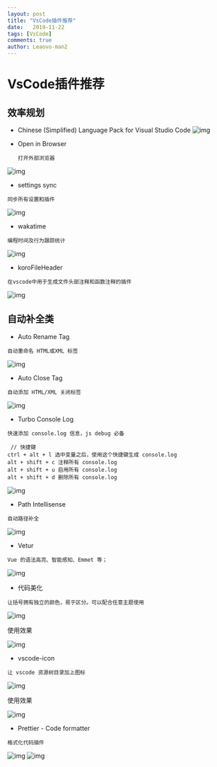 ```yaml
---
layout: post
title: "VsCode插件推荐" 
date:   2019-11-22
tags: [VsCode]
comments: true
author: Leaovo-man2
---
```


# VsCode插件推荐

## 效率规划

- Chinese (Simplified) Language Pack for Visual Studio Code
![img](https://img-blog.csdnimg.cn/20210619121342175.png?x-oss-process=image/watermark,type_ZmFuZ3poZW5naGVpdGk,shadow_10,text_aHR0cHM6Ly9ibG9nLmNzZG4ubmV0L0VzcXVpcmVZ,size_16,color_FFFFFF,t_70)

- Open in Browser
  
  `打开外部浏览器`

![img](https://img-blog.csdnimg.cn/20210619115109554.png)

- settings sync
  
`同步所有设置和插件`

![img](https://img-blog.csdnimg.cn/20210619121102251.png?x-oss-process=image/watermark,type_ZmFuZ3poZW5naGVpdGk,shadow_10,text_aHR0cHM6Ly9ibG9nLmNzZG4ubmV0L0VzcXVpcmVZ,size_16,color_FFFFFF,t_70)
- wakatime

`编程时间及行为跟踪统计`

![img](https://img-blog.csdnimg.cn/20210619121033548.png?x-oss-process=image/watermark,type_ZmFuZ3poZW5naGVpdGk,shadow_10,text_aHR0cHM6Ly9ibG9nLmNzZG4ubmV0L0VzcXVpcmVZ,size_16,color_FFFFFF,t_70)

- koroFileHeader

`在vscode中用于生成文件头部注释和函数注释的插件`

![img](https://img-blog.csdnimg.cn/5baf43947d714d98b8fe00a732a5b710.png)

## 自动补全类

- Auto Rename Tag

`自动重命名 HTML或XML 标签`

![img](https://img-blog.csdnimg.cn/20210619115948240.png?x-oss-process=image/watermark,type_ZmFuZ3poZW5naGVpdGk,shadow_10,text_aHR0cHM6Ly9ibG9nLmNzZG4ubmV0L0VzcXVpcmVZ,size_16,color_FFFFFF,t_70)

- Auto Close Tag

`自动添加 HTML/XML 关闭标签`

![img](https://img-blog.csdnimg.cn/20210619120015186.png?x-oss-process=image/watermark,type_ZmFuZ3poZW5naGVpdGk,shadow_10,text_aHR0cHM6Ly9ibG9nLmNzZG4ubmV0L0VzcXVpcmVZ,size_16,color_FFFFFF,t_70)

- Turbo Console Log

`快速添加 console.log 信息，js debug 必备`

```
 // 快捷键
ctrl + alt + l 选中变量之后，使用这个快捷键生成 console.log
alt + shift + c 注释所有 console.log
alt + shift + u 启用所有 console.log
alt + shift + d 删除所有 console.log

```

![img](https://img-blog.csdnimg.cn/20210619120335187.png?x-oss-process=image/watermark,type_ZmFuZ3poZW5naGVpdGk,shadow_10,text_aHR0cHM6Ly9ibG9nLmNzZG4ubmV0L0VzcXVpcmVZ,size_16,color_FFFFFF,t_70)

- Path Intellisense

`自动路径补全`

![img](https://img-blog.csdnimg.cn/20210619114728405.png)

- Vetur

`Vue 的语法高亮、智能感知、Emmet 等；`

![img](https://img-blog.csdnimg.cn/20210619114829216.png)

- 代码美化

`让括号拥有独立的颜色，易于区分。可以配合任意主题使用`

![img](https://img-blog.csdnimg.cn/20210619114139191.png)

使用效果

![img](https://img-blog.csdnimg.cn/20210619114351990.png)

- vscode-icon

`让 vscode 资源树目录加上图标`

![img](https://img-blog.csdnimg.cn/20210619114529787.png)

使用效果

![img](https://img-blog.csdnimg.cn/20210619114554965.png)

- Prettier - Code formatter

`格式化代码插件`

![img](https://img-blog.csdnimg.cn/13d6baed618d45fc83e249a63f50ef4c.png)
![img](https://img-blog.csdnimg.cn/4e9633a813a44f6db458b525e8a89ecd.png?x-oss-process=image/watermark,type_ZmFuZ3poZW5naGVpdGk,shadow_10,text_aHR0cHM6Ly9ibG9nLmNzZG4ubmV0L0VzcXVpcmVZ,size_16,color_FFFFFF,t_70)


